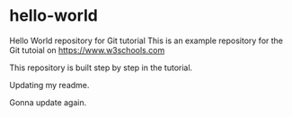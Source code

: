 # hello-world
Hello World repository for Git tutorial
This is an example repository for the Git tutoial on https://www.w3schools.com

This repository is built step by step in the tutorial.

Updating my readme.

Gonna update again. 
